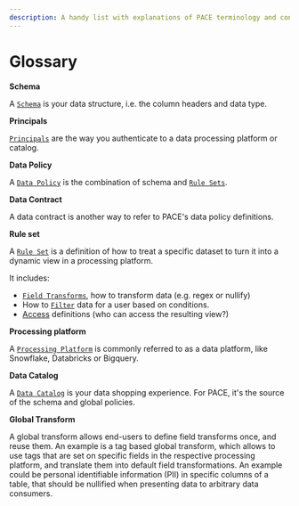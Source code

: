 ```yaml
---
description: A handy list with explanations of PACE terminology and concepts
---
```


# Glossary

**Schema**

A [`Schema`](../data-policy/schema.md) is your data structure, i.e. the column headers and data type.

**Principals**

[`Principals`](../data-policy/principals.md) are the way you authenticate to a data processing platform or catalog.

**Data Policy**

A [`Data Policy`](../cli-docs/pace\_upsert\_data-policy.md) is the combination of schema and [`Rule Sets`](../data-policy/rule-set/).&#x20;

**Data Contract**

A data contract is another way to refer to PACE's data policy definitions.&#x20;

**Rule set**

A [`Rule Set`](../data-policy/rule-set/) is a definition of how to treat a specific dataset to turn it into a dynamic view in a processing platform.&#x20;

It includes:

* [`Field Transforms`](../data-policy/rule-set/field-transform.md), how to transform data (e.g. regex or nullify)
* How to [`Filter`](../data-policy/rule-set/filter.md) data for a user based on conditions.
* [Access](../cli-docs/pace\_list\_groups.md) definitions (who can access the resulting view?)

**Processing platform**

A [`Processing Platform`](integrations/processing-platform-integrations/) is commonly referred to as a data platform, like Snowflake, Databricks or Bigquery.

**Data Catalog**

A [`Data Catalog`](../cli-docs/pace\_list\_catalogs.md) is your data shopping experience. For PACE, it's the source of the schema and global policies.

**Global Transform**

A global transform allows end-users to define field transforms once, and reuse them. An example is a tag based global transform, which allows to use tags that are set on specific fields in the respective processing platform, and translate them into default field transformations. An example could be personal identifiable information (PII) in specific columns of a table, that should be nullified when presenting data to arbitrary data consumers.
